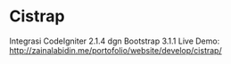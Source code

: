 Cistrap
=======

Integrasi CodeIgniter 2.1.4 dgn Bootstrap 3.1.1
Live Demo: http://zainalabidin.me/portofolio/website/develop/cistrap/
